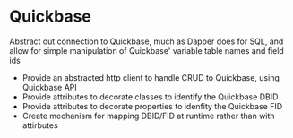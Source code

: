 # Quickbase
Abstract out connection to Quickbase, much as Dapper does for SQL, and allow for simple manipulation of Quickbase' variable table names and field ids

* Provide an abstracted http client to handle CRUD to Quickbase, using Quickbase API
* Provide attributes to decorate classes to identify the Quickbase DBID
* Provide attributes to decorate properties to idenfity the Quickbase FID
* Create mechanism for mapping DBID/FID at runtime rather than with attirbutes
